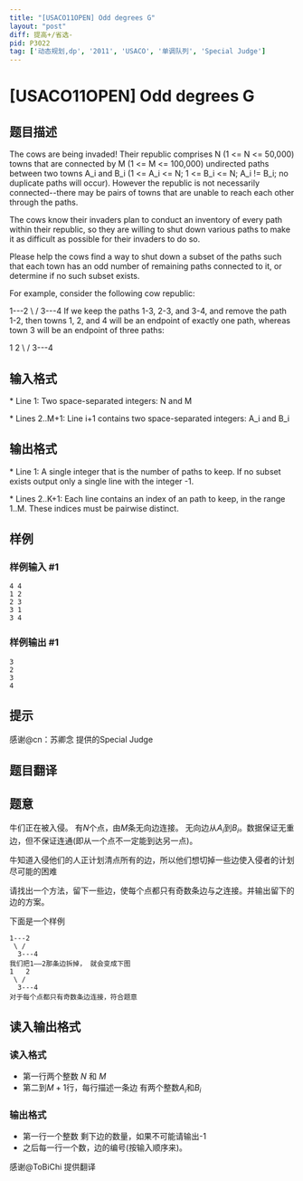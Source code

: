 ```yaml
---
title: "[USACO11OPEN] Odd degrees G"
layout: "post"
diff: 提高+/省选-
pid: P3022
tag: ['动态规划,dp', '2011', 'USACO', '单调队列', 'Special Judge']
---
```

# [USACO11OPEN] Odd degrees G
## 题目描述

The cows are being invaded! Their republic comprises N (1 <= N <= 50,000) towns that are connected by M (1 <= M <= 100,000) undirected paths between two towns A\_i and B\_i (1 <= A\_i <= N; 1 <= B\_i <= N; A\_i != B\_i; no duplicate paths will occur). However the republic is not necessarily connected--there may be pairs of towns that are unable to reach each other through the paths.

The cows know their invaders plan to conduct an inventory of every path within their republic, so they are willing to shut down various paths to make it as difficult as possible for their invaders to do so.

Please help the cows find a way to shut down a subset of the paths such that each town has an odd number of remaining paths connected to it, or determine if no such subset exists.

For example, consider the following cow republic: 

1---2
\ /
3---4
If we keep the paths 1-3, 2-3, and 3-4, and remove the path 1-2, then towns 1, 2, and 4 will be an endpoint of exactly one path, whereas town 3 will be an endpoint of three paths:

1   2
\ /
3---4
## 输入格式

\* Line 1: Two space-separated integers: N and M

\* Lines 2..M+1: Line i+1 contains two space-separated integers: A\_i and B\_i

## 输出格式

\* Line 1: A single integer that is the number of paths to keep. If no subset exists output only a single line with the integer -1.

\* Lines 2..K+1: Each line contains an index of an path to keep, in the range 1..M. These indices must be pairwise distinct.

## 样例

### 样例输入 #1
```
4 4 
1 2 
2 3 
3 1 
3 4 

```
### 样例输出 #1
```
3 
2 
3 
4 

```
## 提示

感谢@cn：苏卿念 提供的Special Judge
## 题目翻译

## 题意
牛们正在被入侵。 有$N$个点，由$M$条无向边连接。 无向边从$A_i$到$B_i$。数据保证无重边，但不保证连通(即从一个点不一定能到达另一点)。

牛知道入侵他们的人正计划清点所有的边，所以他们想切掉一些边使入侵者的计划尽可能的困难

请找出一个方法，留下一些边，使每个点都只有奇数条边与之连接。并输出留下的边的方案。

下面是一个样例
```
1---2
 \ /
  3---4
我们把1——2那条边拆掉， 就会变成下图
1   2
 \ /
  3---4
对于每个点都只有奇数条边连接，符合题意
```
## 读入输出格式
 ### 读入格式
 * 第一行两个整数 $N$ 和 $M$
 * 第二到$M+1$行，每行描述一条边 有两个整数$A_i$和$B_i$
 ### 输出格式
 * 第一行一个整数 剩下边的数量，如果不可能请输出-1
 * 之后每一行一个数，边的编号(按输入顺序来)。

感谢@ToBiChi 提供翻译
